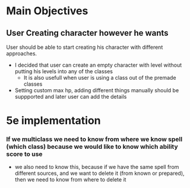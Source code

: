 # Main Objectives

## User Creating character however he wants
User should be able to start creating his character with different approaches.
- I decided that user can create an empty character with level without putting his levels into any of the classes
  - It is also usefull when user is using a class out of the premade classes
- Setting custom max hp, adding different things manually should be suppported and later user can add the details

# 5e implementation
### If we multiclass we need to know from where we know spell (which class) because we would like to know which ability score to use
- we also need to know this, because if we have the same spell from different sources, and we want to delete it (from known or prepared), then we need to know from where to delete it
